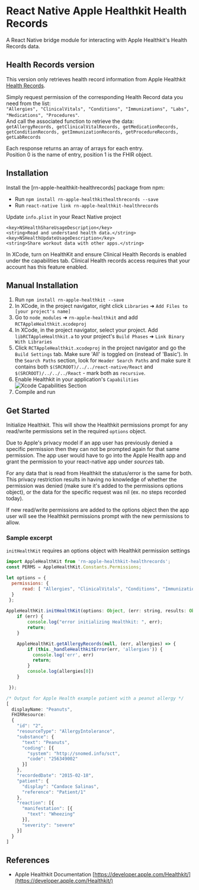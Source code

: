 
# React Native Apple Healthkit Health Records
A React Native bridge module for interacting with Apple Healthkit's Health Records data.

## Health Records version
This version only retrieves health record information from Apple Healthkit [Health Records](https://developer.apple.com/documentation/healthkit/samples/accessing_health_records?language=objc).  

Simply request permission of the corresponding Health Record data you need from the list:  
`"Allergies", "ClinicalVitals", "Conditions", "Immunizations", "Labs", "Medications", "Procedures"`.  
And call the associated function to retrieve the data:  
`getAllergyRecords, getClinicalVitalRecords, getMedicationRecords, getConditionRecords, getImmunizationRecords, getProcedureRecords, getLabRecords`
  
Each response returns an array of arrays for each entry.  
Position 0 is the name of entry, position 1 is the FHIR object.  



## Installation

Install the [rn-apple-healthkit-healthrecords] package from npm:

- Run `npm install rn-apple-healthkithealthrecords --save`
- Run `react-native link rn-apple-healthkit-healthrecords`

Update `info.plist` in your React Native project
```
<key>NSHealthShareUsageDescription</key>
<string>Read and understand health data.</string>
<key>NSHealthUpdateUsageDescription</key>
<string>Share workout data with other apps.</string>
```
In XCode, turn on HealthKit and ensure Clinical Health Records is enabled under the capabilities tab. Clinical Health records access requires that your account has this feature enabled.

## Manual Installation

1. Run `npm install rn-apple-healthkit --save`
2. In XCode, in the project navigator, right click `Libraries` ➜ `Add Files to [your project's name]`
3. Go to `node_modules` ➜ `rn-apple-healthkit` and add `RCTAppleHealthkit.xcodeproj`
4. In XCode, in the project navigator, select your project. Add `libRCTAppleHealthkit.a` to your project's `Build Phases` ➜ `Link Binary With Libraries`
5. Click `RCTAppleHealthkit.xcodeproj` in the project navigator and go the `Build Settings` tab. Make sure 'All' is toggled on (instead of 'Basic'). In the `Search Paths` section, look for `Header Search Paths` and make sure it contains both `$(SRCROOT)/../../react-native/React` and `$(SRCROOT)/../../../React` - mark both as `recursive`.
6. Enable Healthkit in your application's `Capabilities`
![](https://i.imgur.com/eOCCCyv.png "Xcode Capabilities Section")
7. Compile and run

## Get Started
Initialize Healthkit. This will show the Healthkit permissions prompt for any read/write permissions set in the required `options` object.

Due to Apple's privacy model if an app user has previously denied a specific permission then they can not be prompted again for that same permission. The app user would have to go into the Apple Health app and grant the permission to your react-native app under *sources* tab.

For any data that is read from Healthkit the status/error is the same for both. This privacy restriction results in having no knowledge of whether the permission was denied (make sure it's added to the permissions options object), or the data for the specific request was nil (ex. no steps recorded today).

If new read/write permissions are added to the options object then the app user will see the Healthkit permissions prompt with the new permissions to allow.


### Sample excerpt  

`initHealthKit` requires an options object with Healthkit permission settings
```javascript
import AppleHealthKit from 'rn-apple-healthkit-healthrecords';
const PERMS = AppleHealthKit.Constants.Permissions;

let options = {
  permissions: {
      read: [ "Allergies", "ClinicalVitals", "Conditions", "Immunizations", "Labs", "Medications", "Procedures", ],
  }
 };
 
AppleHealthKit.initHealthKit(options: Object, (err: string, results: Object) => {
    if (err) {
        console.log("error initializing Healthkit: ", err);
        return;
    }

    AppleHealthKit.getAllergyRecords(null, (err, allergies) => {
        if (this._handleHealthkitError(err, 'allergies')) {
          console.log('err', err)
          return;
        }
        console.log(allergies[0])
    }

 });
```

```javascript
/* Output for Apple Health example patient with a peanut allergy */
[
  displayName: "Peanuts",
  FHIRResource: 
  {
    "id": "2",
    "resourceType": "AllergyIntolerance",
    "substance": {
      "text": "Peanuts",
      "coding": [{
        "system": "http://snomed.info/sct",
        "code": "256349002"
      }]
    },
    "recordedDate": "2015-02-18",
    "patient": {
      "display": "Candace Salinas",
      "reference": "Patient/1"
    },
    "reaction": [{
      "manifestation": [{
        "text": "Wheezing"
      }],
      "severity": "severe"
    }]
  }
]
```

## References
- Apple Healthkit Documentation [https://developer.apple.com/Healthkit/](https://developer.apple.com/Healthkit/)
